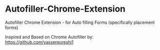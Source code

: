 # Autofiller-Chrome-Extension
Autofiller Chrome Extension - for Auto filling Forms (specifically placement forms)

Inspired and Based on Chrome Autofiller by: https://github.com/yasserqureshi1
